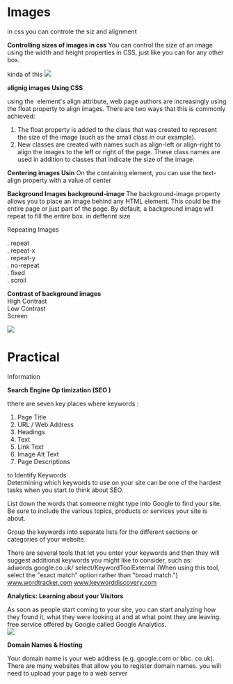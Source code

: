 # Images


in css you can controle the siz and alignment 

**Controlling sizes of
images in css**
You can control the size of an
image using the width and
height properties in CSS, just
like you can for any other box. 

kinda of this 
![](https://www.pikpng.com/pngl/m/183-1835773_apple-logo-92782-free-vector-same-logo-different.png)


**alignig images
Using CSS**

using the <img>
element's align attribute, web
page authors are increasingly
using the float property to align
images. There are two ways that
this is commonly achieved:  
1. The float property is added
to the class that was created to
represent the size of the image
(such as the small class in our
example).  
2. New classes are created with
names such as align-left or
align-right to align the images
to the left or right of the page.
These class names are used in
addition to classes that indicate
the size of the image.  


**Centering images
Usin**
On the containing element,
you can use the text-align
property with a value of center  

**Background Images
background-image**
The background-image
property allows you to place
an image behind any HTML
element. This could be the entire
page or just part of the page. By
default, a background image will
repeat to fill the entire box. in defferint size



Repeating Images 

. repeat  
. repeat-x  
. repeat-y  
. no-repeat  
. fixed  
. scroll  


**Contrast of
background images**  
High Contrast  
 Low Contrast  
 Screen 

![](https://res.cloudinary.com/css-tricks/image/fetch/w_1200,q_auto,f_auto/https://css-tricks.com/wp-content/uploads/2020/06/button-focus-outline-whcm.png)

# Practical
Information  

**Search Engine
Op timization (SEO )**



tthere are seven key places where keywords :

1. Page Title  
2. URL / Web Address  
3. Headings  
4. Text  
5. Link Text  
6. Image Alt Text  
7. Page Descriptions  
 




 to Identify
Keywords  
Determining which keywords to use on your site can be one of the
hardest tasks when you start to think about SEO. 

List down the words that
someone might type into
Google to find your site. Be sure
to include the various topics,
products or services your site is
about.  
  
Group the keywords into
separate lists for the different
sections or categories of your
website.  

There are several tools that let
you enter your keywords and
then they will suggest additional
keywords you might like to
consider, such as:
adwords.google.co.uk/
select/KeywordToolExternal
(When using this tool, select the
"exact match" option rather than
"broad match.")
www.wordtracker.com
www.keyworddiscovery.com  


**Analytics: Learning
about your Visitors**

As soon as people start coming to your site, you can start analyzing
how they found it, what they were looking at and at what point they are
leaving.  
free service offered by
Google called Google Analytics.  
![](https://powerbicdn.azureedge.net/mediahandler/blog/legacymedia/4188.01.png)


**Domain Names
& Hosting** 

Your domain name is your web
address (e.g. google.com or bbc.
co.uk). There are many websites
that allow you to register domain
names.  you will need to upload
your page to a web server 
